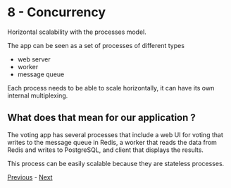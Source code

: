 # 8 - Concurrency

Horizontal scalability with the processes model.

The app can be seen as a set of processes of different types
* web server
* worker
* message queue

Each process needs to be able to scale horizontally, it can have its own internal multiplexing.

## What does that mean for our application ?

The  voting app has several processes that include a web UI for voting that writes to the message queue in Redis, a worker that reads the data from Redis and writes to PostgreSQL, and client that displays the results.

This process can be easily scalable because they are stateless processes.

[Previous](07_port_binding.md) - [Next](09_disposability.md)
